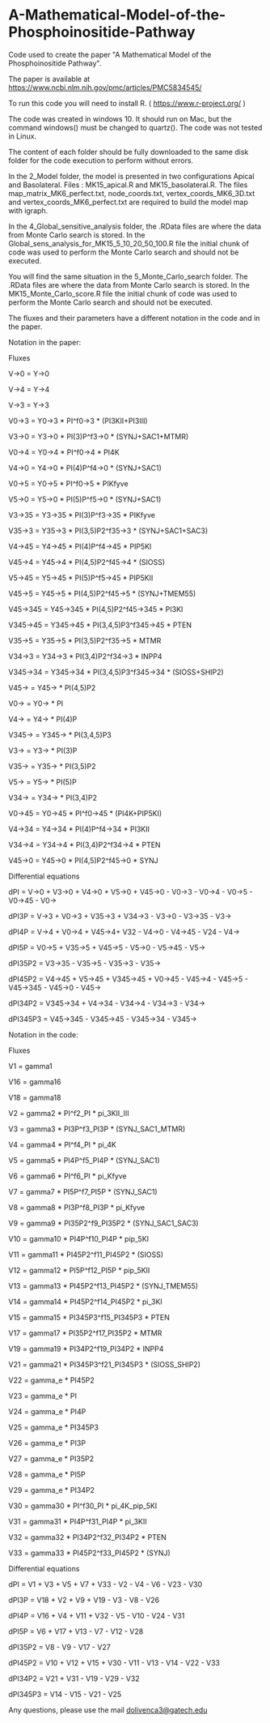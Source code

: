 # A-Mathematical-Model-of-the-Phosphoinositide-Pathway

Code used to create the paper "A Mathematical Model of the Phosphoinositide Pathway".

The paper is available at https://www.ncbi.nlm.nih.gov/pmc/articles/PMC5834545/

To run this code you will need to install R. ( https://www.r-project.org/ )

The code was created in windows 10. It should run on Mac, but the command windows() must be changed to quartz(). The code was not tested in Linux.

The content of each folder should be fully downloaded to the same disk folder for the code execution to perform without errors.

In the 2_Model folder, the model is presented in two configurations Apical and Basolateral. Files : MK15_apical.R and MK15_basolateral.R. The files map_matrix_MK6_perfect.txt, node_coords.txt, vertex_coords_MK6_3D.txt and vertex_coords_MK6_perfect.txt are required to build the model map with igraph.

In the 4_Global_sensitive_analysis folder, the .RData files are where the data from Monte Carlo search is stored. In the Global_sens_analysis_for_MK15_5_10_20_50_100.R file the initial chunk of code was used to perform the Monte Carlo search and should not be executed.

You will find the same situation in the 5_Monte_Carlo_search folder. The .RData files are where the data from Monte Carlo search is stored. In the MK15_Monte_Carlo_score.R file the initial chunk of code was used to perform the Monte Carlo search and should not be executed.

The fluxes and their parameters have a different notation in the code and in the paper.

Notation in the paper:

Fluxes

V->0 = Y->0

V->4 = Y->4

V->3 = Y->3

V0->3 = Y0->3 * PI^f0->3 * (PI3KII+PI3III)

V3->0 = Y3->0 * PI(3)P^f3->0 * (SYNJ+SAC1+MTMR)

V0->4 = Y0->4 * PI^f0->4 * PI4K

V4->0 = Y4->0 * PI(4)P^f4->0 * (SYNJ+SAC1)

V0->5 = Y0->5 * PI^f0->5 * PIKfyve

V5->0 = Y5->0 * PI(5)P^f5->0 * (SYNJ+SAC1)

V3->35 = Y3->35 * PI(3)P^f3->35 * PIKfyve

V35->3 = Y35->3 * PI(3,5)P2^f35->3 * (SYNJ+SAC1+SAC3)

V4->45 = Y4->45 * PI(4)P^f4->45 * PIP5KI

V45->4 = Y45->4 * PI(4,5)P2^f45->4 * (SIOSS)

V5->45 = Y5->45 * PI(5)P^f5->45 * PIP5KII

V45->5 = Y45->5 * PI(4,5)P2^f45->5 * (SYNJ+TMEM55)

V45->345 = Y45->345 * PI(4,5)P2^f45->345 * PI3KI

V345->45 = Y345->45 * PI(3,4,5)P3^f345->45 * PTEN

V35->5 = Y35->5 * PI(3,5)P2^f35->5 * MTMR

V34->3 = Y34->3 * PI(3,4)P2^f34->3 * INPP4

V345->34 = Y345->34 * PI(3,4,5)P3^f345->34 * (SIOSS+SHIP2)

V45-> = Y45-> * PI(4,5)P2

V0-> = Y0-> * PI

V4-> = Y4-> * PI(4)P

V345-> = Y345-> * PI(3,4,5)P3

V3-> = Y3-> * PI(3)P

V35-> = Y35-> * PI(3,5)P2

V5-> = Y5-> * PI(5)P

V34-> = Y34-> * PI(3,4)P2

V0->45 = Y0->45 * PI^f0->45 * (PI4K+PIP5KI)

V4->34 = Y4->34 * PI(4)P^f4->34 * PI3KII

V34->4 = Y34->4 * PI(3,4)P2^f34->4 * PTEN

V45->0 = Y45->0 * PI(4,5)P2^f45->0 * SYNJ

Differential equations

dPI = V->0 + V3->0 + V4->0 + V5->0 + V45->0 - V0->3 - V0->4 - V0->5 - V0->45 - V0->

dPI3P = V->3 + V0->3 + V35->3 + V34->3 - V3->0 - V3->35 - V3->

dPI4P = V->4 + V0->4 + V45->4+ V32 - V4->0 - V4->45 - V24 - V4->

dPI5P = V0->5 + V35->5 + V45->5 - V5->0 - V5->45 - V5->

dPI35P2 = V3->35 - V35->5 - V35->3 - V35->

dPI45P2 = V4->45 + V5->45 + V345->45 + V0->45 - V45->4 - V45->5 - V45->345 - V45->0 - V45->

dPI34P2 = V345->34 + V4->34 - V34->4 - V34->3 - V34->

dPI345P3 = V45->345 - V345->45 - V345->34 - V345->

Notation in the code:

Fluxes

V1 = gamma1

V16 = gamma16

V18 = gamma18

V2 = gamma2 * PI^f2_PI * pi_3KII_III

V3 = gamma3 * PI3P^f3_PI3P * (SYNJ_SAC1_MTMR)

V4 = gamma4 * PI^f4_PI * pi_4K

V5 = gamma5 * PI4P^f5_PI4P * (SYNJ_SAC1)

V6 = gamma6 * PI^f6_PI * pi_Kfyve

V7 = gamma7 * PI5P^f7_PI5P * (SYNJ_SAC1)

V8 = gamma8 * PI3P^f8_PI3P * pi_Kfyve

V9 = gamma9 * PI35P2^f9_PI35P2 * (SYNJ_SAC1_SAC3)

V10 = gamma10 * PI4P^f10_PI4P * pip_5KI

V11 = gamma11 * PI45P2^f11_PI45P2 * (SIOSS)

V12 = gamma12 * PI5P^f12_PI5P * pip_5KII

V13 = gamma13 * PI45P2^f13_PI45P2 * (SYNJ_TMEM55)

V14 = gamma14 * PI45P2^f14_PI45P2 * pi_3KI

V15 = gamma15 * PI345P3^f15_PI345P3 * PTEN

V17 = gamma17 * PI35P2^f17_PI35P2 * MTMR

V19 = gamma19 * PI34P2^f19_PI34P2 * INPP4

V21 = gamma21 * PI345P3^f21_PI345P3 * (SIOSS_SHIP2)

V22 = gamma_e * PI45P2

V23 = gamma_e * PI

V24 = gamma_e * PI4P

V25 = gamma_e * PI345P3

V26 = gamma_e * PI3P

V27 = gamma_e * PI35P2

V28 = gamma_e * PI5P

V29 = gamma_e * PI34P2

V30 = gamma30 * PI^f30_PI * pi_4K_pip_5KI

V31 = gamma31 * PI4P^f31_PI4P * pi_3KII

V32 = gamma32 * PI34P2^f32_PI34P2 * PTEN

V33 = gamma33 * PI45P2^f33_PI45P2 * (SYNJ)

Differential equations

dPI = V1 + V3 + V5 + V7 + V33 - V2 - V4 - V6 - V23 - V30

dPI3P = V18 + V2 + V9 + V19 - V3 - V8 - V26

dPI4P = V16 + V4 + V11 + V32 - V5 - V10 - V24 - V31

dPI5P = V6 + V17 + V13 - V7 - V12 - V28

dPI35P2 = V8 - V9 - V17 - V27

dPI45P2 = V10 + V12 + V15 + V30 - V11 - V13 - V14 - V22 - V33

dPI34P2 = V21 + V31 - V19 - V29 - V32

dPI345P3 = V14 - V15 - V21 - V25

Any questions, please use the mail dolivenca3@gatech.edu

